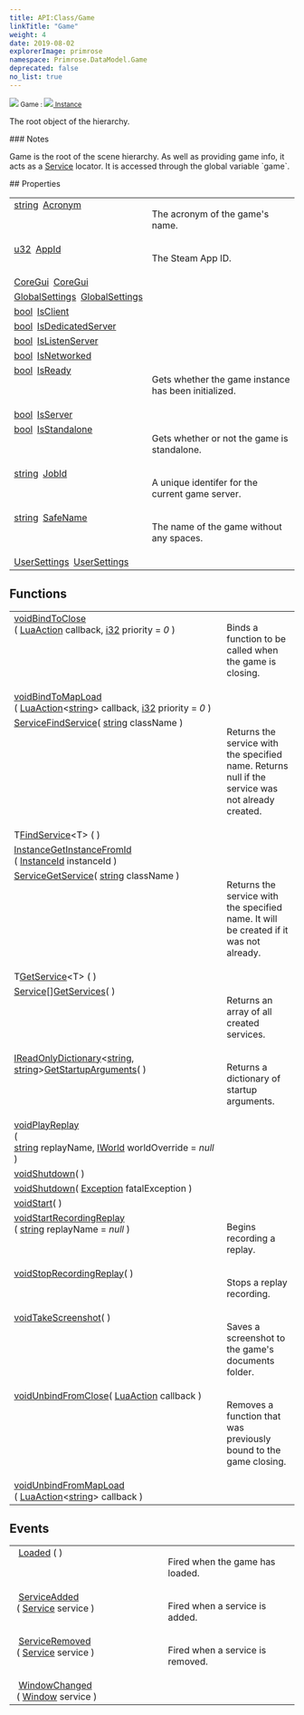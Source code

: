 ```yaml
---
title: API:Class/Game
linkTitle: "Game"
weight: 4
date: 2019-08-02
explorerImage: primrose
namespace: Primrose.DataModel.Game
deprecated: false
no_list: true
---
```

<small class="inheritance">
<span class="" href="/docs/api-reference/Class/Game"><img src="/icons/silk/primrose.png"/>&nbsp;Game</span>&nbsp;:&nbsp;<a class="" href="/docs/api-reference/Class/Instance"><img src="/icons/silk/default.png"/>&nbsp;Instance</a></small>
<p class="summary">

The root object of the hierarchy.

</p>
### Notes
<p class="remarks">
Game is the root of the scene hierarchy. As well as providing game info, it acts as a <a href="/docs/api-reference/Class/Service/" >Service</a> locator.
It is accessed through the global variable `game`.
</p> 
## Properties
 
<table class="studiohide">
<tbody>
<tr class="function-row ">
<td style="vertical-align:top;white-space:normal;">
<div>
<a class="type" href="/docs/api-reference/System/string">string</a><span class="method-body" style="text-indent: -2em; padding-left: 0.5em"><a class="name" href="Acronym">Acronym</a></span></td>
<td style="vertical-align:top;white-space:normal;">
<p>
The acronym of the game's name.
</p></td>
</tr>

<tr class="function-row ">
<td style="vertical-align:top;white-space:normal;">
<div>
<a class="type" href="/docs/api-reference/System/Primitives#uint32">u32</a><span class="method-body" style="text-indent: -2em; padding-left: 0.5em"><a class="name" href="AppId">AppId</a></span></td>
<td style="vertical-align:top;white-space:normal;">
<p>
The Steam App ID.
</p></td>
</tr>

<tr class="function-row ">
<td style="vertical-align:top;white-space:normal;">
<div>
<a class="type" href="/docs/api-reference/Class/CoreGui">CoreGui</a><span class="method-body" style="text-indent: -2em; padding-left: 0.5em"><a class="name" href="CoreGui">CoreGui</a></span></td>
<td style="vertical-align:top;white-space:normal;">
</td>
</tr>

<tr class="function-row ">
<td style="vertical-align:top;white-space:normal;">
<div>
<a class="type" href="/docs/api-reference/Class/GlobalSettings">GlobalSettings</a><span class="method-body" style="text-indent: -2em; padding-left: 0.5em"><a class="name" href="GlobalSettings">GlobalSettings</a></span></td>
<td style="vertical-align:top;white-space:normal;">
</td>
</tr>

<tr class="function-row ">
<td style="vertical-align:top;white-space:normal;">
<div>
<a class="type" href="/docs/api-reference/System/Primitives#boolean">bool</a><span class="method-body" style="text-indent: -2em; padding-left: 0.5em"><a class="name" href="IsClient">IsClient</a></span></td>
<td style="vertical-align:top;white-space:normal;">
</td>
</tr>

<tr class="function-row ">
<td style="vertical-align:top;white-space:normal;">
<div>
<a class="type" href="/docs/api-reference/System/Primitives#boolean">bool</a><span class="method-body" style="text-indent: -2em; padding-left: 0.5em"><a class="name" href="IsDedicatedServer">IsDedicatedServer</a></span></td>
<td style="vertical-align:top;white-space:normal;">
</td>
</tr>

<tr class="function-row ">
<td style="vertical-align:top;white-space:normal;">
<div>
<a class="type" href="/docs/api-reference/System/Primitives#boolean">bool</a><span class="method-body" style="text-indent: -2em; padding-left: 0.5em"><a class="name" href="IsListenServer">IsListenServer</a></span></td>
<td style="vertical-align:top;white-space:normal;">
</td>
</tr>

<tr class="function-row ">
<td style="vertical-align:top;white-space:normal;">
<div>
<a class="type" href="/docs/api-reference/System/Primitives#boolean">bool</a><span class="method-body" style="text-indent: -2em; padding-left: 0.5em"><a class="name" href="IsNetworked">IsNetworked</a></span></td>
<td style="vertical-align:top;white-space:normal;">
</td>
</tr>

<tr class="function-row ">
<td style="vertical-align:top;white-space:normal;">
<div>
<a class="type" href="/docs/api-reference/System/Primitives#boolean">bool</a><span class="method-body" style="text-indent: -2em; padding-left: 0.5em"><a class="name" href="IsReady">IsReady</a></span></td>
<td style="vertical-align:top;white-space:normal;">
<p>
Gets whether the game instance has been initialized.
</p></td>
</tr>

<tr class="function-row ">
<td style="vertical-align:top;white-space:normal;">
<div>
<a class="type" href="/docs/api-reference/System/Primitives#boolean">bool</a><span class="method-body" style="text-indent: -2em; padding-left: 0.5em"><a class="name" href="IsServer">IsServer</a></span></td>
<td style="vertical-align:top;white-space:normal;">
</td>
</tr>

<tr class="function-row ">
<td style="vertical-align:top;white-space:normal;">
<div>
<a class="type" href="/docs/api-reference/System/Primitives#boolean">bool</a><span class="method-body" style="text-indent: -2em; padding-left: 0.5em"><a class="name" href="IsStandalone">IsStandalone</a></span></td>
<td style="vertical-align:top;white-space:normal;">
<p>
Gets whether or not the game is standalone.
</p></td>
</tr>

<tr class="function-row ">
<td style="vertical-align:top;white-space:normal;">
<div>
<a class="type" href="/docs/api-reference/System/string">string</a><span class="method-body" style="text-indent: -2em; padding-left: 0.5em"><a class="name" href="JobId">JobId</a></span></td>
<td style="vertical-align:top;white-space:normal;">
<p>
A unique identifer for the current game server.
</p></td>
</tr>

<tr class="function-row ">
<td style="vertical-align:top;white-space:normal;">
<div>
<a class="type" href="/docs/api-reference/System/string">string</a><span class="method-body" style="text-indent: -2em; padding-left: 0.5em"><a class="name" href="SafeName">SafeName</a></span></td>
<td style="vertical-align:top;white-space:normal;">
<p>
The name of the game without any spaces.
</p></td>
</tr>

<tr class="function-row ">
<td style="vertical-align:top;white-space:normal;">
<div>
<a class="type" href="/docs/api-reference/Class/UserSettings">UserSettings</a><span class="method-body" style="text-indent: -2em; padding-left: 0.5em"><a class="name" href="UserSettings">UserSettings</a></span></td>
<td style="vertical-align:top;white-space:normal;">
</td>
</tr>

</tbody>
</table>
 
## Functions
 
<table class="studiohide">
<tbody>
<tr class="function-row ">
<td style="vertical-align:top;white-space:normal;">
<div>
<a class="type" href="/docs/api-reference/System/void">void</a><span class="method-body" style="text-indent: -2em;"><a class="method-name  " href="BindToClose">BindToClose</a></span><span style="display: inline-block">( <span class="param" style="white-space: nowrap"><a class="type" href="/docs/api-reference/Misc/LuaAction">LuaAction</a> callback, <a class="type" href="/docs/api-reference/System/Primitives#int32">i32</a> priority = <i>0</i></span> )</span></span></div></td>
<td style="vertical-align:top;white-space:normal;">
<p>
Binds a function to be called when the game is closing.
</p></td>
</tr>

<tr class="function-row ">
<td style="vertical-align:top;white-space:normal;">
<div>
<a class="type" href="/docs/api-reference/System/void">void</a><span class="method-body" style="text-indent: -2em;"><a class="method-name  " href="BindToMapLoad">BindToMapLoad</a></span><span style="display: inline-block">( <span class="param" style="white-space: nowrap"><a class="type" href="/docs/api-reference/Misc/LuaAction">LuaAction</a><<a class="type" href="/docs/api-reference/System/string">string</a>> callback, <a class="type" href="/docs/api-reference/System/Primitives#int32">i32</a> priority = <i>0</i></span> )</span></span></div></td>
<td style="vertical-align:top;white-space:normal;">
</td>
</tr>

<tr class="function-row ">
<td style="vertical-align:top;white-space:normal;">
<div>
<a class="type" href="/docs/api-reference/Class/Service">Service</a><span class="method-body" style="text-indent: -2em;"><a class="method-name  " href="FindService">FindService</a></span><span style="display: inline-block">( <span class="param" style="white-space: nowrap"><a class="type" href="/docs/api-reference/System/string">string</a> className</span> )</span></span></div></td>
<td style="vertical-align:top;white-space:normal;">
<p>
Returns the service with the specified name. Returns null if the service was not already created.
</p></td>
</tr>

<tr class="function-row ">
<td style="vertical-align:top;white-space:normal;">
<div>
<span class="type">T</span><span class="method-body" style="text-indent: -2em;"><a class="method-name generic " href="FindService">FindService</a></span><<span class="type">T</span>>&nbsp;<span style="display: inline-block">( <span class="param" style="white-space: nowrap"></span> )</span></span></div></td>
<td style="vertical-align:top;white-space:normal;">
</td>
</tr>

<tr class="function-row ">
<td style="vertical-align:top;white-space:normal;">
<div>
<a class="type" href="/docs/api-reference/Class/Instance">Instance</a><span class="method-body" style="text-indent: -2em;"><a class="method-name  " href="GetInstanceFromId">GetInstanceFromId</a></span><span style="display: inline-block">( <span class="param" style="white-space: nowrap"><a class="type" href="/docs/api-reference/DataType/InstanceId">InstanceId</a> instanceId</span> )</span></span></div></td>
<td style="vertical-align:top;white-space:normal;">
</td>
</tr>

<tr class="function-row ">
<td style="vertical-align:top;white-space:normal;">
<div>
<a class="type" href="/docs/api-reference/Class/Service">Service</a><span class="method-body" style="text-indent: -2em;"><a class="method-name  " href="GetService">GetService</a></span><span style="display: inline-block">( <span class="param" style="white-space: nowrap"><a class="type" href="/docs/api-reference/System/string">string</a> className</span> )</span></span></div></td>
<td style="vertical-align:top;white-space:normal;">
<p>
Returns the service with the specified name. It will be created if it was not already.
</p></td>
</tr>

<tr class="function-row ">
<td style="vertical-align:top;white-space:normal;">
<div>
<span class="type">T</span><span class="method-body" style="text-indent: -2em;"><a class="method-name generic " href="GetService">GetService</a></span><<span class="type">T</span>>&nbsp;<span style="display: inline-block">( <span class="param" style="white-space: nowrap"></span> )</span></span></div></td>
<td style="vertical-align:top;white-space:normal;">
</td>
</tr>

<tr class="function-row ">
<td style="vertical-align:top;white-space:normal;">
<div>
<span><a class="type" href="/docs/api-reference/Class/Service">Service</a>[]</span><span class="method-body" style="text-indent: -2em;"><a class="method-name  " href="GetServices">GetServices</a></span><span style="display: inline-block">( <span class="param" style="white-space: nowrap"></span> )</span></span></div></td>
<td style="vertical-align:top;white-space:normal;">
<p>
Returns an array of all created services.
</p></td>
</tr>

<tr class="function-row ">
<td style="vertical-align:top;white-space:normal;">
<div>
<a class="type" href="/docs/api-reference/System/IReadOnlyDictionary">IReadOnlyDictionary</a><<a class="type" href="/docs/api-reference/System/string">string</a>, <a class="type" href="/docs/api-reference/System/string">string</a>><span class="method-body" style="text-indent: -2em;"><a class="method-name  " href="GetStartupArguments">GetStartupArguments</a></span><span style="display: inline-block">( <span class="param" style="white-space: nowrap"></span> )</span></span></div></td>
<td style="vertical-align:top;white-space:normal;">
<p>
Returns a dictionary of startup arguments.
</p></td>
</tr>

<tr class="function-row ">
<td style="vertical-align:top;white-space:normal;">
<div>
<a class="type" href="/docs/api-reference/System/void">void</a><span class="method-body" style="text-indent: -2em;"><a class="method-name  " href="PlayReplay">PlayReplay</a></span><span style="display: inline-block">( <span class="param" style="white-space: nowrap"><a class="type" href="/docs/api-reference/System/string">string</a> replayName, <a class="type" href="/docs/api-reference/Misc/IWorld">IWorld</a> worldOverride = <i>null</i></span> )</span></span></div></td>
<td style="vertical-align:top;white-space:normal;">
</td>
</tr>

<tr class="function-row ">
<td style="vertical-align:top;white-space:normal;">
<div>
<a class="type" href="/docs/api-reference/System/void">void</a><span class="method-body" style="text-indent: -2em;"><a class="method-name  " href="Shutdown">Shutdown</a></span><span style="display: inline-block">( <span class="param" style="white-space: nowrap"></span> )</span></span></div></td>
<td style="vertical-align:top;white-space:normal;">
</td>
</tr>

<tr class="function-row ">
<td style="vertical-align:top;white-space:normal;">
<div>
<a class="type" href="/docs/api-reference/System/void">void</a><span class="method-body" style="text-indent: -2em;"><a class="method-name  " href="Shutdown">Shutdown</a></span><span style="display: inline-block">( <span class="param" style="white-space: nowrap"><a class="type" href="/docs/api-reference/System/Exception">Exception</a> fatalException</span> )</span></span></div></td>
<td style="vertical-align:top;white-space:normal;">
</td>
</tr>

<tr class="function-row ">
<td style="vertical-align:top;white-space:normal;">
<div>
<a class="type" href="/docs/api-reference/System/void">void</a><span class="method-body" style="text-indent: -2em;"><a class="method-name  " href="Start">Start</a></span><span style="display: inline-block">( <span class="param" style="white-space: nowrap"></span> )</span></span></div></td>
<td style="vertical-align:top;white-space:normal;">
</td>
</tr>

<tr class="function-row ">
<td style="vertical-align:top;white-space:normal;">
<div>
<a class="type" href="/docs/api-reference/System/void">void</a><span class="method-body" style="text-indent: -2em;"><a class="method-name  " href="StartRecordingReplay">StartRecordingReplay</a></span><span style="display: inline-block">( <span class="param" style="white-space: nowrap"><a class="type" href="/docs/api-reference/System/string">string</a> replayName = <i>null</i></span> )</span></span></div></td>
<td style="vertical-align:top;white-space:normal;">
<p>
Begins recording a replay.
</p></td>
</tr>

<tr class="function-row ">
<td style="vertical-align:top;white-space:normal;">
<div>
<a class="type" href="/docs/api-reference/System/void">void</a><span class="method-body" style="text-indent: -2em;"><a class="method-name  " href="StopRecordingReplay">StopRecordingReplay</a></span><span style="display: inline-block">( <span class="param" style="white-space: nowrap"></span> )</span></span></div></td>
<td style="vertical-align:top;white-space:normal;">
<p>
Stops a replay recording.
</p></td>
</tr>

<tr class="function-row ">
<td style="vertical-align:top;white-space:normal;">
<div>
<a class="type" href="/docs/api-reference/System/void">void</a><span class="method-body" style="text-indent: -2em;"><a class="method-name  " href="TakeScreenshot">TakeScreenshot</a></span><span style="display: inline-block">( <span class="param" style="white-space: nowrap"></span> )</span></span></div></td>
<td style="vertical-align:top;white-space:normal;">
<p>
Saves a screenshot to the game's documents folder.
</p></td>
</tr>

<tr class="function-row ">
<td style="vertical-align:top;white-space:normal;">
<div>
<a class="type" href="/docs/api-reference/System/void">void</a><span class="method-body" style="text-indent: -2em;"><a class="method-name  " href="UnbindFromClose">UnbindFromClose</a></span><span style="display: inline-block">( <span class="param" style="white-space: nowrap"><a class="type" href="/docs/api-reference/Misc/LuaAction">LuaAction</a> callback</span> )</span></span></div></td>
<td style="vertical-align:top;white-space:normal;">
<p>
Removes a function that was previously bound to the game closing.
</p></td>
</tr>

<tr class="function-row ">
<td style="vertical-align:top;white-space:normal;">
<div>
<a class="type" href="/docs/api-reference/System/void">void</a><span class="method-body" style="text-indent: -2em;"><a class="method-name  " href="UnbindFromMapLoad">UnbindFromMapLoad</a></span><span style="display: inline-block">( <span class="param" style="white-space: nowrap"><a class="type" href="/docs/api-reference/Misc/LuaAction">LuaAction</a><<a class="type" href="/docs/api-reference/System/string">string</a>> callback</span> )</span></span></div></td>
<td style="vertical-align:top;white-space:normal;">
</td>
</tr>

</tbody>
</table>
 
## Events
 
<table class="studiohide">
<tbody>
<tr class="function-row ">
<td style="vertical-align:top;white-space:normal;">
<span class="event-body" style="text-indent: -2em; padding-left: 0.5em"><a class="event-name " href="Loaded">Loaded</a></span><span style="display: inline-block">&nbsp;( <span class="param" style="white-space: nowrap"></span> )</span></span></td>
<td style="vertical-align:top;white-space:normal;">
<p>
Fired when the game has loaded.
</p></td>
</tr>

<tr class="function-row ">
<td style="vertical-align:top;white-space:normal;">
<span class="event-body" style="text-indent: -2em; padding-left: 0.5em"><a class="event-name " href="ServiceAdded">ServiceAdded</a></span><span style="display: inline-block">&nbsp;( <span class="param" style="white-space: nowrap"><a class="type" href="/docs/api-reference/Class/Service">Service</a> service</span> )</span></span></td>
<td style="vertical-align:top;white-space:normal;">
<p>
Fired when a service is added.
</p></td>
</tr>

<tr class="function-row ">
<td style="vertical-align:top;white-space:normal;">
<span class="event-body" style="text-indent: -2em; padding-left: 0.5em"><a class="event-name " href="ServiceRemoved">ServiceRemoved</a></span><span style="display: inline-block">&nbsp;( <span class="param" style="white-space: nowrap"><a class="type" href="/docs/api-reference/Class/Service">Service</a> service</span> )</span></span></td>
<td style="vertical-align:top;white-space:normal;">
<p>
Fired when a service is removed.
</p></td>
</tr>

<tr class="function-row ">
<td style="vertical-align:top;white-space:normal;">
<span class="event-body" style="text-indent: -2em; padding-left: 0.5em"><a class="event-name " href="WindowChanged">WindowChanged</a></span><span style="display: inline-block">&nbsp;( <span class="param" style="white-space: nowrap"><a class="type" href="/docs/api-reference/Misc/Window">Window</a> service</span> )</span></span></td>
<td style="vertical-align:top;white-space:normal;">
</td>
</tr>

</tbody>
</table>
<b>
</b>
<div class="inheritors">
<ul class="root">
</ul>
</div>
